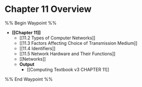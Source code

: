 # Chapter 11 Overview

%% Begin Waypoint %%
- **[[Chapter 11]]**
	- [[11.2 Types of Computer Networks]]
	- [[11.3 Factors Affecting Choice of Transmission Medium]]
	- [[11.4 Identifiers]]
	- [[11.5 Network Hardware and Their Functions]]
	- [[Networks]]
	- **Output**
		- [[Computing Textbook v3 CHAPTER 11]]

%% End Waypoint %%